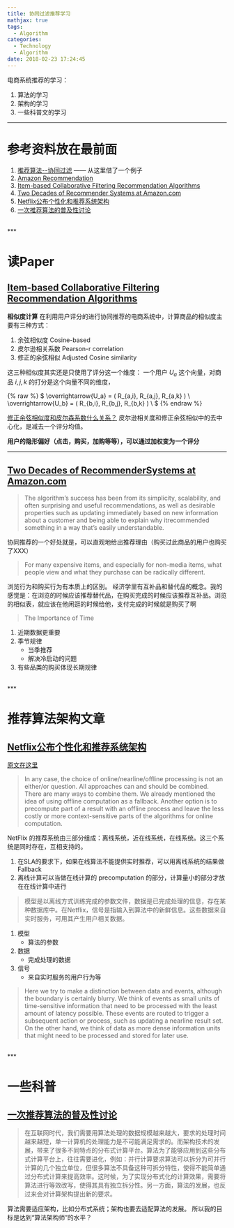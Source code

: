 ```yaml
---
title: 协同过滤推荐学习
mathjax: true 
tags:
  - Algorithm
categories:
  - Technology
  - Algorithm
date: 2018-02-23 17:24:45
---
```

电商系统推荐的学习：
1. 算法的学习
2. 架构的学习
3. 一些科普文的学习

<!-- more -->

***

# 参考资料放在最前面

1. [推荐算法--协同过滤](https://www.jianshu.com/p/5463ab162a58) —— 从这里借了一个例子
2. [Amazon Recommendation](https://www.cs.umd.edu/~samir/498/Amazon-Recommendations.pdf)
3. [Item-based Collaborative Filtering Recommendation Algorithms](http://glaros.dtc.umn.edu/gkhome/fetch/papers/www10_sarwar.pdf)
4. [Two Decades of Recommender Systems at Amazon.com](https://www.computer.org/csdl/mags/ic/2017/03/mic2017030012.pdf)
5. [Netflix公布个性化和推荐系统架构](http://www.infoq.com/cn/news/2013/04/netflix-ml-architecture#)
6. [一次推荐算法的普及性讨论](http://www.infoq.com/cn/articles/a-discussion-of-recommended-algorithms)

<br>
***
<br>

# 读Paper 
## [Item-based Collaborative Filtering Recommendation Algorithms](http://glaros.dtc.umn.edu/gkhome/fetch/papers/www10_sarwar.pdf)

**相似度计算**
在利用用户评分的进行协同推荐的电商系统中，计算商品的相似度主要有三种方式：
1. 余弦相似度 Cosine-based 
2. 皮尔逊相关系数 Pearson-r correlation 
3. 修正的余弦相似 Adjusted Cosine similarity

这三种相似度其实还是只使用了评分这一个维度：
一个用户 $U_a$ 这个向量，对商品 $i, j, k$ 的打分是这个向量不同的维度，

{% raw %}
$
\overrightarrow{U_a} = ( R_{a,i}, R_{a,j}, R_{a,k} )  \\
\overrightarrow{U_b} = ( R_{b,i}, R_{b,j}, R_{b,k} )  \\
$
{% endraw %}

[修正余弦相似度和皮尔森系数什么关系？](https://www.zhihu.com/question/21824291)
皮尔逊相关度和修正余弦相似中的去中心化，是减去一个评分均值。

**用户的隐形偏好（点击，购买，加购等等），可以通过加权变为一个评分**

***

## [Two Decades of RecommenderSystems at Amazon.com](https://www.computer.org/csdl/mags/ic/2017/03/mic2017030012.pdf)

> The algorithm’s success has been from its simplicity, scalability,
and often surprising and useful recommendations, as well as desirable
properties such as updating immediately based on new information about a customer and being able to explain why itrecommended something in a way that’s easily understandable.

协同推荐的一个好处就是，可以直观地给出推荐理由（购买过此商品的用户也购买了XXX）

>For many expensive items, and especially for non-media items, what people view and what they purchase can be radically different. 

浏览行为和购买行为有本质上的区别。
经济学里有互补品和替代品的概念。我的感觉是：在浏览的时候应该推荐替代品，在购买完成的时候应该推荐互补品。浏览的相似表，就应该在他闲逛的时候给他，支付完成的时候就是购买了啊

>The Importance of Time

1. 近期数据更重要
2. 季节规律 
    - 当季推荐 
    - 解决冷启动的问题 
3. 有些品类的购买体现长期规律 

<br>
***
<br>

# 推荐算法架构文章

## [Netflix公布个性化和推荐系统架构](http://www.infoq.com/cn/news/2013/04/netflix-ml-architecture#)

[原文在这里](https://medium.com/netflix-techblog/system-architectures-for-personalization-and-recommendation-e081aa94b5d8)

>In any case, the choice of online/nearline/offline processing is not an either/or question. All approaches can and should be combined. There are many ways to combine them. We already mentioned the idea of using offline computation as a fallback. Another option is to precompute part of a result with an offline process and leave the less costly or more context-sensitive parts of the algorithms for online computation.

NetFlix 的推荐系统由三部分组成：离线系统，近在线系统，在线系统。这三个系统是同时存在，互相支持的。

1. 在SLA的要求下，如果在线算法不能提供实时推荐，可以用离线系统的结果做 Fallback
2. 离线计算可以当做在线计算的 precomputation 的部分，计算量小的部分才放在在线计算中进行


>模型是以离线方式训练完成的参数文件，数据是已完成处理的信息，存在某种数据库中。在Netflix，信号是指输入到算法中的新鲜信息。这些数据来自实时服务，可用其产生用户相关数据。

1. 模型
    - 算法的参数
2. 数据
    - 完成处理的数据
3. 信号
    - 来自实时服务的用户行为等

>Here we try to make a distinction between data and events, although the boundary is certainly blurry. We think of events as small units of time-sensitive information that need to be processed with the least amount of latency possible. These events are routed to trigger a subsequent action or process, such as updating a nearline result set. On the other hand, we think of data as more dense information units that might need to be processed and stored for later use. 

<br>
***
<br>

# 一些科普

## [一次推荐算法的普及性讨论](http://www.infoq.com/cn/articles/a-discussion-of-recommended-algorithms)

>在互联网时代，我们需要用算法处理的数据规模越来越大，要求的处理时间越来越短，单一计算机的处理能力是不可能满足需求的。而架构技术的发展，带来了很多不同特点的分布式计算平台。算法为了能够应用到这些分布式计算平台上，往往需要进化，例如：并行计算要求算法可以拆分为可并行计算的几个独立单位，但很多算法不具备这种可拆分特性，使得不能简单通过分布式计算来提高效率。这时候，为了实现分布式化的计算效果，需要将算法进行等效改写，使得其具有独立拆分性。另一方面，算法的发展，也反过来会对计算架构提出新的要求。

算法需要适应架构，比如分布式系统；架构也要去适配算法的发展。
所以我的目标是达到“算法架构师”的水平？




